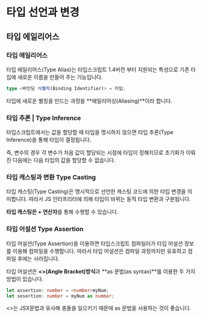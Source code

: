# 타입 선언과 변경

## 타입 에일리어스

### 타입 에일리어스

 타입 에일리어스\(Type Alias\)는 타입스크립트 1.4버전 부터 지원되는 특성으로 기존 타입에 새로운 이름을 만들어 주는 기능입니다. 

```typescript
type <바인딩 식별자(Binding Identifier)> = 타입;
```

 타입에 새로운 별칭을 만드는 과정을 **에일리어싱\(Aliasing\)**이라 합니다. 

### 타입 추론 \| Type Inference

 타입스크립트에서는 값을 할당할 때 타입을 명시하지 않으면 타입 추론\(Type Inference\)을 통해 타입이 결정됩니다. 

 즉, 변수의 경우 각 변수가 처음 값이 할당되는 시점에 타입이 정해지므로 초기화가 이뤄진 다음에는 다음 타입의 값을 할당할 수 없습니다. 

### 타입 캐스팅과 변환 Type Casting

 타입 캐스팅\(Type Casting\)은 명시적으로 선언한 캐스팅 코드에 의한 타입 변경을 의미합니다. 따라서 JS 인터프리터에 의해 타입이 바뀌는 동적 타입 변환과 구분됩니다.

 **타입 캐스팅은 + 연산자**를 통해 수행할 수 있습니다.

### 타입 어설션 Type Assertion

 타입 어설션\(Type Assertion\)을 이용하면 타입스크립트 컴파일러가 타입 어설션 정보를 이용해 컴파일을 수행합니다. 따라서 타입 어설션은 컴파일 과정까지만 유효하고 컴파일 후에는 사라집니다. 

 타입 어설션은 **&lt;&gt;\(Angle Bracket\)방식**과 **as 문법\(as syntax\)**를 이용한 두 가지 방법이 있습니다. 

```typescript
let assertion: number = <number>myNum;
let sesertion: number = myNum as number;
```

&lt;&gt;는 JSX문법과 유사해 충돌을 일으키기 때문에 as 문법을 사용하는 것이 좋습니다.  

